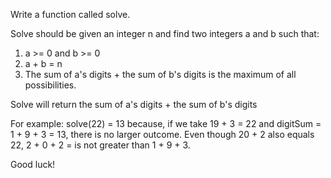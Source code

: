 Write a function called solve.

Solve should be given an integer n and find two integers a and b such that:

1. a >= 0 and b >= 0
2. a + b = n
3. The sum of a's digits + the sum of b's digits is the maximum of all possibilities.

Solve will return the sum of a's digits + the sum of b's digits

For example:
solve(22) = 13
because, if we take 19 + 3 = 22 and digitSum = 1 + 9 + 3 = 13, there is no larger outcome.
Even though 20 + 2 also equals 22, 2 + 0 + 2 = is not greater than 1 + 9 + 3.

Good luck!
